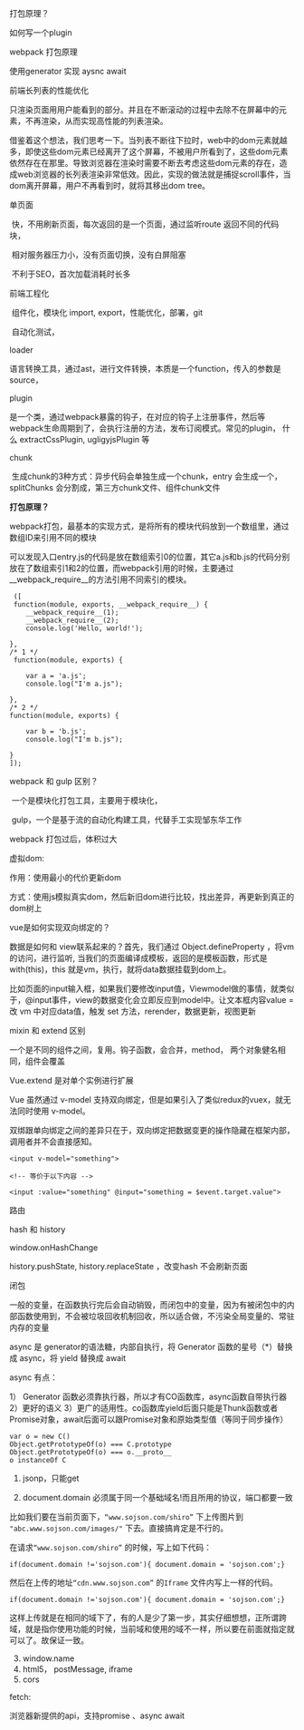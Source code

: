 打包原理？

如何写一个plugin

webpack 打包原理

使用generator 实现 aysnc await



前端长列表的性能优化

只渲染页面用用户能看到的部分。并且在不断滚动的过程中去除不在屏幕中的元素，不再渲染，从而实现高性能的列表渲染。

借鉴着这个想法，我们思考一下。当列表不断往下拉时，web中的dom元素就越多，即使这些dom元素已经离开了这个屏幕，不被用户所看到了，这些dom元素依然存在在那里。导致浏览器在渲染时需要不断去考虑这些dom元素的存在，造成web浏览器的长列表渲染非常低效。因此，实现的做法就是捕捉scroll事件，当dom离开屏幕，用户不再看到时，就将其移出dom tree。



单页面

​	快，不用刷新页面，每次返回的是一个页面，通过监听route 返回不同的代码块，

​	相对服务器压力小，没有页面切换，没有白屏阻塞

​	不利于SEO，首次加载消耗时长多



前端工程化

​	组件化，模块化 import, export，性能优化，部署，git

​	自动化测试，



loader 

​	语言转换工具，通过ast，进行文件转换，本质是一个function，传入的参数是source，

plugin

​	是一个类，通过webpack暴露的钩子，在对应的钩子上注册事件，然后等webpack生命周期到了，会执行注册的方法，发布订阅模式。常见的plugin， 什么 extractCssPlugin, ugligyjsPlugin 等

chunk

​	生成chunk的3种方式：异步代码会单独生成一个chunk，entry 会生成一个，splitChunks 会分割成，第三方chunk文件、组件chunk文件





**打包原理？**

webpack打包，最基本的实现方式，是将所有的模块代码放到一个数组里，通过数组ID来引用不同的模块

可以发现入口entry.js的代码是放在数组索引0的位置，其它a.js和b.js的代码分别放在了数组索引1和2的位置，而webpack引用的时候，主要通过__webpack_require__的方法引用不同索引的模块。

```
 ([
 function(module, exports, __webpack_require__) {
    __webpack_require__(1);
    __webpack_require__(2);
    console.log('Hello, world!');

},
/* 1 */
 function(module, exports) {

    var a = 'a.js';
    console.log("I'm a.js");

},
/* 2 */
function(module, exports) {

    var b = 'b.js';
    console.log("I'm b.js");

}
]);
```

webpack 和 gulp 区别？

​	一个是模块化打包工具，主要用于模块化，

​	gulp，一个是基于流的自动化构建工具，代替手工实现邹东华工作

webpack 打包过后，体积过大



虚拟dom:

作用：使用最小的代价更新dom

方式：使用js模拟真实dom，然后新旧dom进行比较，找出差异，再更新到真正的dom树上



vue是如何实现双向绑定的？

数据是如何和 view联系起来的？首先，我们通过 Object.defineProperty ，将vm的访问，进行监听, 当我们的页面编译成模板，返回的是模板函数，形式是with(this)，this 就是vm，执行，就将data数据挂载到dom上。

比如页面的input输入框，如果我们要修改input值，Viewmodel做的事情，就类似于，@input事件，view的数据变化会立即反应到model中。让文本框内容value = 改 vm 中对应data值，触发 set 方法，rerender，数据更新，视图更新



mixin 和 extend 区别

一个是不同的组件之间，复用。钩子函数，会合并，method， 两个对象健名相同，组件会覆盖

Vue.extend 是对单个实例进行扩展



Vue 虽然通过 v-model 支持双向绑定，但是如果引入了类似redux的vuex，就无法同时使用 v-model。

双绑跟单向绑定之间的差异只在于，双向绑定把数据变更的操作隐藏在框架内部，调用者并不会直接感知。

```
<input v-model="something">

<!-- 等价于以下内容 -->

<input :value="something" @input="something = $event.target.value">
```



路由

hash  和 history

window.onHashChange

history.pushState, history.replaceState ，改变hash 不会刷新页面



闭包

一般的变量，在函数执行完后会自动销毁，而闭包中的变量，因为有被闭包中的内部函数使用到，不会被垃圾回收机制回收，所以适合做，不污染全局变量的、常驻内存的变量



async 是 generator的语法糖，内部自执行，将 Generator 函数的星号（*）替换成 async，将 yield 替换成 await

async 有点：

1） Generator 函数必须靠执行器，所以才有CO函数库，async函数自带执行器 2）更好的语义 3）更广的适用性。co函数库yield后面只能是Thunk函数或者Promise对象，await后面可以跟Promise对象和原始类型值（等同于同步操作）



```
var o = new C()
Object.getPrototypeOf(o) === C.prototype
Object.getPrototypeOf(o) === o.__proto__
o instanceOf C

```



1. jsonp，只能get

2. document.domain 必须属于同一个基础域名!而且所用的协议，端口都要一致

比如我们要在当前页面下，`“www.sojson.com/shiro”` 下上传图片到 `"abc.www.sojson.com/images/"` 下去。直接搞肯定是不行的。

在请求`“www.sojson.com/shiro”` 的时候，写上如下代码：

```
if(document.domain !='sojson.com'){	document.domain = 'sojson.com';}
```

然后在上传的地址`“cdn.www.sojson.com”` 的`Iframe` 文件内写上一样的代码。

```
if(document.domain !='sojson.com'){	document.domain = 'sojson.com';}
```

这样上传就是在相同的域下了，有的人是少了第一步，其实仔细想想，正所谓跨域，就是指你使用功能的时候，当前域和使用的域不一样，所以要在前面就指定就可以了。故保证一致。

3. window.name 
4. html5， postMessage, iframe
5. cors



fetch:

浏览器新提供的api，支持promise 、async await